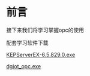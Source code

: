 # 前言
  
  接下来我们将学习掌握opc的使用
  
  配套学习软件下载
  
  [KEPServerEX-6.5.829.0.exe](https://www.kepware.com/zh-cn/products/kepserverex/)
  
  [dgiot_opc.exe](https://dgiot-1253666439.cos.ap-shanghai-fsi.myqcloud.com/shuwa_tech/zh/blog/study/opc/dgiot_opc.exe)
